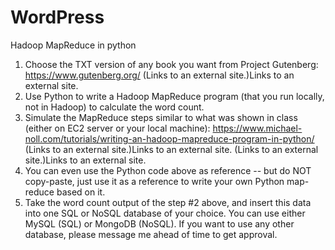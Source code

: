 # WordPress
Hadoop MapReduce in python
1. Choose the TXT version of any book you want from Project Gutenberg: https://www.gutenberg.org/ (Links to an external site.)Links to an external site.
2. Use Python to write a Hadoop MapReduce program (that you run locally, not in Hadoop) to calculate the word count.
3. Simulate the MapReduce steps similar to what was shown in class (either on EC2 server or your local machine): https://www.michael-noll.com/tutorials/writing-an-hadoop-mapreduce-program-in-python/ (Links to an external site.)Links to an external site. (Links to an external site.)Links to an external site.
4. You can even use the Python code above as reference -- but do NOT copy-paste, just use it as a reference to write your own Python map-reduce based on it.
5. Take the word count output of the step #2 above, and insert this data into one SQL or NoSQL database of your choice. You can use either MySQL (SQL) or MongoDB (NoSQL). If you want to use any other database, please message me ahead of time to get approval.
